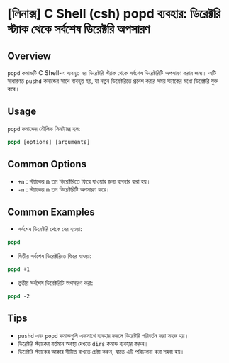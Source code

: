 # [লিনাক্স] C Shell (csh) popd ব্যবহার: ডিরেক্টরি স্ট্যাক থেকে সর্বশেষ ডিরেক্টরি অপসারণ

## Overview
`popd` কমান্ডটি C Shell-এ ব্যবহৃত হয় ডিরেক্টরি স্ট্যাক থেকে সর্বশেষ ডিরেক্টরিটি অপসারণ করার জন্য। এটি সাধারণত `pushd` কমান্ডের সাথে ব্যবহৃত হয়, যা নতুন ডিরেক্টরিতে প্রবেশ করার সময় স্ট্যাকের মধ্যে ডিরেক্টরি যুক্ত করে।

## Usage
`popd` কমান্ডের মৌলিক সিনট্যাক্স হল:

```csh
popd [options] [arguments]
```

## Common Options
- `+n` : স্ট্যাকের n তম ডিরেক্টরিতে ফিরে যাওয়ার জন্য ব্যবহার করা হয়।
- `-n` : স্ট্যাকের n তম ডিরেক্টরিটি অপসারণ করে।

## Common Examples
- সর্বশেষ ডিরেক্টরি থেকে বের হওয়া:
```csh
popd
```

- দ্বিতীয় সর্বশেষ ডিরেক্টরিতে ফিরে যাওয়া:
```csh
popd +1
```

- তৃতীয় সর্বশেষ ডিরেক্টরিটি অপসারণ করা:
```csh
popd -2
```

## Tips
- `pushd` এবং `popd` কমান্ডগুলি একসাথে ব্যবহার করলে ডিরেক্টরি পরিবর্তন করা সহজ হয়।
- ডিরেক্টরি স্ট্যাকের বর্তমান অবস্থা দেখতে `dirs` কমান্ড ব্যবহার করুন।
- ডিরেক্টরি স্ট্যাকের আকার সীমিত রাখতে চেষ্টা করুন, যাতে এটি পরিচালনা করা সহজ হয়।